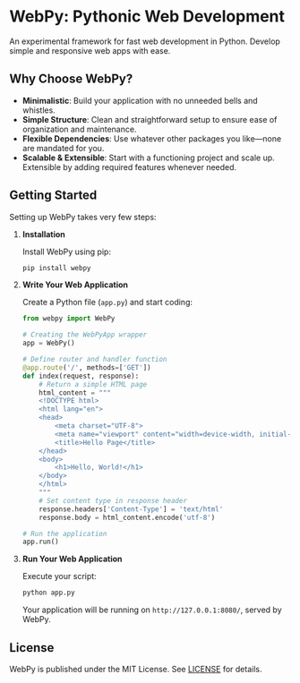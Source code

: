 # WebPy: Pythonic Web Development

An experimental framework for fast web development in Python. Develop simple and responsive web apps with ease.

## Why Choose WebPy?

- **Minimalistic**: Build your application with no unneeded bells and whistles.
- **Simple Structure**: Clean and straightforward setup to ensure ease of organization and maintenance.
- **Flexible Dependencies**: Use whatever other packages you like—none are mandated for you.
- **Scalable & Extensible**: Start with a functioning project and scale up. Extensible by adding required features whenever needed.

## Getting Started

Setting up WebPy takes very few steps:

1. **Installation**

   Install WebPy using pip:

   ```bash
   pip install webpy
   ```

2. **Write Your Web Application**

   Create a Python file (`app.py`) and start coding:

   ```python
   from webpy import WebPy

   # Creating the WebPyApp wrapper
   app = WebPy()

   # Define router and handler function
   @app.route('/', methods=['GET'])
   def index(request, response):
       # Return a simple HTML page
       html_content = """
       <!DOCTYPE html>
       <html lang="en">
       <head>
           <meta charset="UTF-8">
           <meta name="viewport" content="width=device-width, initial-scale=1.0">
           <title>Hello Page</title>
       </head>
       <body>
           <h1>Hello, World!</h1>
       </body>
       </html>
       """
       # Set content type in response header
       response.headers['Content-Type'] = 'text/html'
       response.body = html_content.encode('utf-8')

   # Run the application
   app.run()
   ```

3. **Run Your Web Application**

   Execute your script:

   ```bash
   python app.py
   ```

   Your application will be running on `http://127.0.0.1:8080/`, served by WebPy.

## License

WebPy is published under the MIT License. See [LICENSE](LICENSE) for details.
